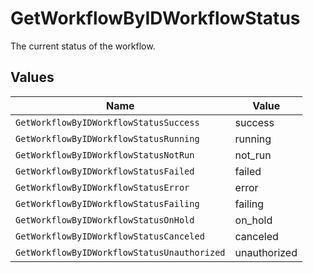 # GetWorkflowByIDWorkflowStatus

The current status of the workflow.


## Values

| Name                                        | Value                                       |
| ------------------------------------------- | ------------------------------------------- |
| `GetWorkflowByIDWorkflowStatusSuccess`      | success                                     |
| `GetWorkflowByIDWorkflowStatusRunning`      | running                                     |
| `GetWorkflowByIDWorkflowStatusNotRun`       | not_run                                     |
| `GetWorkflowByIDWorkflowStatusFailed`       | failed                                      |
| `GetWorkflowByIDWorkflowStatusError`        | error                                       |
| `GetWorkflowByIDWorkflowStatusFailing`      | failing                                     |
| `GetWorkflowByIDWorkflowStatusOnHold`       | on_hold                                     |
| `GetWorkflowByIDWorkflowStatusCanceled`     | canceled                                    |
| `GetWorkflowByIDWorkflowStatusUnauthorized` | unauthorized                                |
